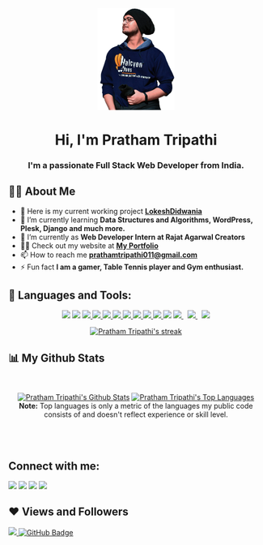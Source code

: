 <p align="center">
<a href="#"><img width="30%" src="hero-bg-test.png"/></a>
</p>


<h1 align="center">Hi, I'm Pratham Tripathi</h1>
<h3 align="center">I'm a passionate Full Stack Web Developer from India.</h3>


## 🙋‍♂️ About Me

- 🔭 Here is my current working project **[LokeshDidwania](https://lokeshdidwania.com/)**
- 🌱 I’m currently learning **Data Structures and Algorithms, WordPress, Plesk, Django and much more.**
- 👯 I’m currently as **Web Developer Intern at Rajat Agarwal Creators**
- 👨‍💻 Check out my website at **[My Portfolio](https://prathamtripathi11-c82e2.web.app/)**
- 📫 How to reach me **prathamtripathi011@gmail.com**
- ⚡ Fun fact **I am a gamer, Table Tennis player and Gym enthusiast.**

## 🚀 Languages and Tools:

<p align="center"> 
    <a href="https://www.djangoproject.com/" target="_blank"><img src="https://img.icons8.com/ios-filled/50/26e07f/django.png"/><a>
    <a href="https://www.php.net/" target="_blank"><img src="https://img.icons8.com/ios-filled/50/4a90e2/php-logo.png"/><a>
    <a href="https://developer.mozilla.org/en-US/docs/Web/JavaScript" target="_blank"><img src="https://img.icons8.com/color/48/000000/javascript.png"/> </a> 
    <a href="https://www.w3.org/html/" target="_blank"> <img src="https://img.icons8.com/color/48/000000/html-5.png"/> </a> 
    <a href="https://www.w3schools.com/css/" target="_blank"> <img src="https://img.icons8.com/color/48/000000/css3.png"/> </a> 
    <a href="https://getbootstrap.com" target="_blank"> <img src="https://img.icons8.com/color/48/000000/bootstrap.png"/> </a> 
    <a href="https://www.python.org" target="_blank"> <img src="https://img.icons8.com/color/48/000000/python.png"/> </a> 
    <a href="https://www.python.org" target="_blank"> <img src="https://img.icons8.com/color/48/26e07f/wordpress.png"/> </a> 
    <a href="https://www.python.org" target="_blank"> <img src="https://img.icons8.com/ios-filled/50/4a90e2/jquery.png"/> </a> 
    <a href="https://www.python.org" target="_blank"> <img src="https://img.icons8.com/ios/50/4a90e2/github--v2.png"/> </a> 
    <a href="https://www.python.org" target="_blank"><img src="https://img.icons8.com/color/48/26e07f/c-plus-plus-logo.png"/></a> 
    <a style="padding-right:8px;" href="https://nodejs.org" target="_blank"> <img src="https://img.icons8.com/color/48/000000/nodejs.png"/> </a> 
    <a style="padding-right:8px;" href="https://www.mysql.com/" target="_blank"> <img src="https://img.icons8.com/fluent/50/000000/mysql-logo.png"/> </a>
    <a href="https://firebase.google.com/" target="_blank"> <img src="https://img.icons8.com/color/48/000000/firebase.png"/> </a> 
</p>

<p align="center">
    <a href="https://github.com/pratham0203/github-readme-streak-stats">
        <img title="🔥 Get streak stats for your profile at git.io/streak-stats" alt="Pratham Tripathi's streak" src="https://github-readme-streak-stats.herokuapp.com/?user=pratham0203&theme=black-ice&hide_border=true&stroke=0000&background=060A0CD0"/>
    </a>
</p>

## 📊 My Github Stats

  <br/>
<p align="center">
    <a href="https://github.com/pratham0203/github-readme-stats"><img alt="Pratham Tripathi's Github Stats" src="https://github-readme-stats.vercel.app/api?username=pratham0203&show_icons=true&count_private=true&theme=react&hide_border=true&bg_color=0D1117" /></a>
  <a href="https://github.com/pratham0203/github-readme-stats"><img alt="Pratham Tripathi's Top Languages" src="https://github-readme-stats.vercel.app/api/top-langs/?username=pratham0203&langs_count=8&count_private=true&layout=compact&theme=react&hide_border=true&bg_color=0D1117" /></a>
  <br/>
  <b>Note:</b> Top languages is only a metric of the languages my public code consists of and doesn't reflect experience or skill level.

<br/>
<br/>
<br/>
<br/>
</p>

## Connect with me:
<p align="left">

<a href = "https://www.linkedin.com/in/pratham-t-89336b120/"><img src="https://img.icons8.com/fluent/48/000000/linkedin.png"/></a>
<a href = "https://twitter.com/dankprat"><img src="https://img.icons8.com/fluent/48/000000/twitter.png"/></a>
<a href = "https://www.instagram.com/stfuprat/"><img src="https://img.icons8.com/fluent/48/000000/instagram-new.png"/></a>
<a href = "https://www.facebook.com/profile.php?id=100008321676754"><img src="https://img.icons8.com/ios-filled/50/4a90e2/facebook-new.png"/></a>

</p>

## ❤ Views and Followers
<a href="https://github.com/Meghna-DAS/github-profile-views-counter">
    <img src="https://komarev.com/ghpvc/?username=pratham0203">
</a>
<a href="https://github.com/pratham0203?tab=followers"><img src="https://img.shields.io/github/followers/pratham0203?label=Followers&style=social" alt="GitHub Badge"></a>



